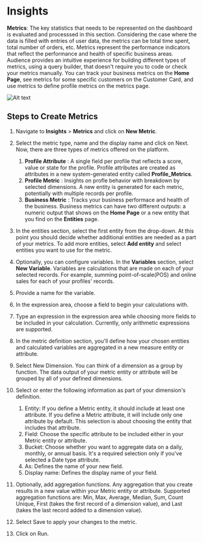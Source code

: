 # Insights

**Metrics**:  The key statistics that needs to be represented on the dashboard is evaluated and processsed in this section. Considering the case where the data is filled with entries of user data, the metrics can be total time spent, total number of orders, etc. Metrics represent the performance indicators that reflect the performance and health of specific business areas. Audience provides an intuitive experience for building different types of metrics, using a query builder, that doesn't require you to code or check your metrics manually. You can track your business metrics on the **Home Page**, see metrics for some specific customers on the Customer Card, and use metrics to define profile metrics on the metrics page.

![Alt text](https://github.com/skypointcloud/platform/blob/master/docs/doc_snippets/metrics.jpg?raw=true)

## Steps to Create Metrics

1. Navigate to **Insights** > **Metrics** and click on **New Metric**.

1. Select the metric type, name and the display name and click on Next. Now, there are three types of metrics offered on the platform.
    1. **Profile Attribute** : A single field per profile that reflects a score, value or state for the profile. Profile attributes are created as attributes in a new system-generated entity called **Profile_Metrics**.
    1. **Profile Metric** : Insights on profle behavior with breakdown by selected dimensions. A new entity is generated for each metric, potentially with multiple records per profile.
    1. **Business Metric** : Tracks your business performace and health of the business. Business metrics can have two different outputs: a numeric output that shows on the **Home Page** or a new entity that you find on the **Entities** page.

1. In the entities section, select the first entity from the drop-down. At this point you should decide whether additional entities are needed as a part of your metrics. To add more entities, select **Add entity** and select entities you want to use for the metric.

1. Optionally, you can configure variables. In the **Variables** section, select **New Variable**. Variables are calculations that are made on each of your selected records. For example, summing point-of-scale(POS) and online sales for each of your profiles' records.

1. Provide a name for the variable.

1. In the expression area, choose a field to begin your calculations with.

1. Type an expression in the expression area while choosing more fields to be included in your calculation. Currently, only arithmetic expressions are supported.

1. In the metric definition section, you'll define how your chosen entities and calculated variables are aggregated in a new measure entity or attribute.

1. Select New Dimension. You can think of a dimension as a group by function. The data output of your metric entity or attribute will be grouped by all of your defined dimensions.

1. Select or enter the following information as part of your dimension's definition.
    1. Entity: If you define a Metric entity, it should include at least one attribute. If you define a Metric attribute, it will include only one attribute by default. This selection is about choosing the entity that includes that attribute.
    1. Field: Choose the specific attribute to be included either in your Metric entity or attribute.
    1. Bucket: Choose whether you want to aggregate data on a daily, monthly, or annual basis. It's a required selection only if you've selected a Date type attribute.
    1. As: Defines the name of your new field.
    1. Display name: Defines the display name of your field.

1. Optionally, add aggregation functions. Any aggregation that you create results in a new value within your Metric entity or attribute. Supported aggregation functions are: Min, Max, Average, Median, Sum, Count Unique, First (takes the first record of a dimension value), and Last (takes the last record added to a dimension value).

1. Select Save to apply your changes to the metric.

1. Click on Run.
